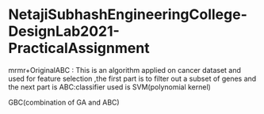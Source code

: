 # NetajiSubhashEngineeringCollege-DesignLab2021-PracticalAssignment

mrmr+OriginalABC : This is an algorithm applied on cancer dataset and used for feature selection ,the first part is to filter out a subset of genes and the next part is ABC:classifier used is SVM(polynomial kernel)

GBC(combination of GA and ABC)
